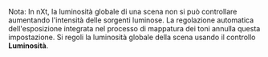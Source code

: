 Nota: In nXt, la luminosità globale di una scena non si può controllare aumentando l'intensità delle sorgenti luminose. La regolazione automatica dell'esposizione integrata nel processo di mappatura dei toni annulla questa impostazione. Si regoli la luminosità globale della scena usando il controllo **Luminosità**.
